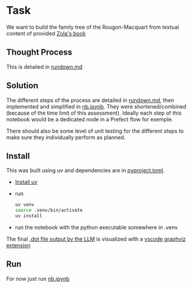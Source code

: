# Task

We want to build the family tree of the Rougon-Macquart from textual content of provided [Zola's book](data/La_Fortune_des_Rougon.txt)

## Thought Process

This is detailed in [rundown.md](rundown.md)

## Solution

The different steps of the process are detailed in [rundown.md](./rundown.md), then implemented and simplified in [nb.ipynb](nb.ipynb). They were shortened/combined (because of the time limit of this assessment).
Ideally each step of this notebook would be a dedicated node in a Prefect flow for exemple.

There should also be some level of unit testing for the different steps to make sure they individually perform as planned.

## Install

This was built using uv and dependencies are in [pyproject.toml](pyproject.toml
).

- [Install uv](https://docs.astral.sh/uv/getting-started/installation/#standalone-installer)
- run

    ```bash
    uv venv
    source .venv/bin/activate
    uv install
    ```

- run the notebook with the python executable somewhere in .venv

The final [.dot file output by the LLM](data/splits/graphviz_output.dot) is visualized with a [vscode graphviz extension](https://marketplace.visualstudio.com/items/?itemName=tintinweb.graphviz-interactive-preview)

## Run

For now just run [nb.ipynb](nb.ipynb)
